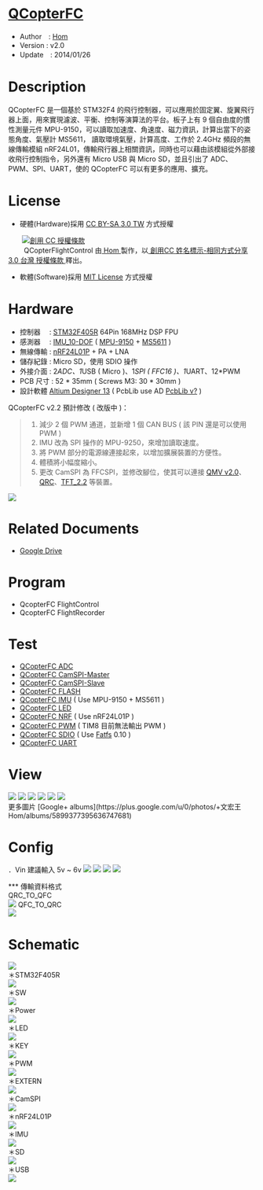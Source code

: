 ﻿[QCopterFC](https://github.com/QCopter/QCopterFlightControl)
========
* Author　: [Hom](https://github.com/Hom-Wang)
* Version : v2.0 
* Update　: 2014/01/26

Description
========
QCopterFC 是一個基於 STM32F4 的飛行控制器，可以應用於固定翼、旋翼飛行器上面，用來實現濾波、平衡、控制等演算法的平台。板子上有 9 個自由度的慣性測量元件 MPU-9150，可以讀取加速度、角速度、磁力資訊，計算出當下的姿態角度、氣壓計 MS5611，
讀取環境氣壓，計算高度、工作於 2.4GHz 頻段的無線傳輸模組 nRF24L01，傳輸飛行器上相關資訊，同時也可以藉由該模組從外部接收飛行控制指令，另外還有 Micro USB 與 Micro SD，並且引出了 ADC、PWM、SPI、UART，使的 QCopterFC 可以有更多的應用、擴充。

License
========
* 硬體(Hardware)採用 [CC BY-SA 3.0 TW](http://creativecommons.org/licenses/by-sa/3.0/tw/deed.zh_TW) 方式授權 
  
　　<a rel="license" href="http://creativecommons.org/licenses/by-sa/3.0/tw/"><img alt="創用 CC 授權條款" style="border-width:0" src="http://i.creativecommons.org/l/by-sa/3.0/tw/80x15.png" /></a>  
　　<span xmlns:dct="http://purl.org/dc/terms/" property="dct:title"> QCopterFlightControl </span>由<a xmlns:cc="http://creativecommons.org/ns#" href="https://plus.google.com/u/0/112822505513154783828/posts" property="cc:attributionName" rel="cc:attributionURL"> Hom </a>製作，以<a rel="license" href="http://creativecommons.org/licenses/by-sa/3.0/tw/deed.zh_TW"> 創用CC 姓名標示-相同方式分享 3.0 台灣 授權條款 </a>釋出。  

* 軟體(Software)採用 [MIT License](http://opensource.org/licenses/MIT) 方式授權  

Hardware
========
* 控制器　 : [STM32F405R](http://www.st.com/web/catalog/mmc/FM141/SC1169/SS1577/LN1035/PF252144) 64Pin 168MHz DSP FPU
* 感測器　 : [IMU_10-DOF](https://github.com/OpenPCB/IMU_10-DOF) ( [MPU-9150](http://www.invensense.com/mems/gyro/mpu9150.html) + [MS5611](http://www.meas-spec.com/product/pressure/MS5611-01BA03.aspx) )
* 無線傳輸 : [nRF24L01P](http://www.nordicsemi.com/eng/Products/2.4GHz-RF/nRF24L01P) + PA + LNA
* 儲存紀錄 : Micro SD，使用 SDIO 操作
* 外接介面 : 2*ADC、1*USB ( Micro )、1*SPI ( FFC16 )、1*UART、12*PWM
* PCB 尺寸 : 52 * 35mm ( Screws M3: 30 * 30mm )
* 設計軟體 [Altium Designer 13](http://www.altium.com/en/products/altium-designer) ( PcbLib use AD [PcbLib v?](https://github.com/OpenPCB/AltiumDesigner_PcbLibrary) )

QCopterFC v2.2 預計修改 ( 改版中 )：  
>1. 減少 2 個 PWM 通道，並新增 1 個 CAN BUS ( 該 PIN 還是可以使用 PWM )  
>2. IMU 改為 SPI 操作的 MPU-9250，來增加讀取速度。  
>3. 將 PWM 部分的電源線連接起來，以增加擴展裝置的方便性。  
>4. 體積將小幅度縮小。  
>5. 更改 CamSPI 為 FFCSPI，並修改腳位，使其可以連接 [QMV v2.0](https://github.com/QCopter/QCopterMachineVision)、[QRC](https://github.com/QCopter/QCopterRemoteControl)、[TFT_2.2](https://github.com/OpenPCB/TFT_2.2-inch) 等裝置。  

<img src="https://lh3.googleusercontent.com/-rm8MVLJdUs4/Uk_NJPWXKSI/AAAAAAAAD48/YXHRJBrHHRs/s1200/QCopterFC_System.png" />

Related Documents
========
* [Google Drive](https://drive.google.com/folderview?id=0BzL2wwAot6oPS0thRUVrb0VadTQ&usp=sharing)

Program
========
* QcopterFC FlightControl
* QcopterFC FlightRecorder

Test
========
* [QCopterFC ADC](https://github.com/QCopter/QCopterFlightControl/tree/master/Software/TEST_QCopterFC_ADC)
* [QCopterFC CamSPI-Master](https://github.com/QCopter/QCopterFlightControl/tree/master/Software/TEST_QCopterFC_CAMSPI_M)
* [QCopterFC CamSPI-Slave](https://github.com/QCopter/QCopterFlightControl/tree/master/Software/TEST_QCopterFC_CAMSPI_S)
* [QCopterFC FLASH](https://github.com/QCopter/QCopterFlightControl/tree/master/Software/TEST_QCopterFC_FLASH)
* [QCopterFC IMU](https://github.com/QCopter/QCopterFlightControl/tree/master/Software/TEST_QCopterFC_IMU) ( Use MPU-9150 + MS5611 )
* [QCopterFC LED](https://github.com/QCopter/QCopterFlightControl/tree/master/Software/TEST_QCopterFC_LED)
* [QCopterFC NRF](https://github.com/QCopter/QCopterFlightControl/tree/master/Software/TEST_QCopterFC_NRF) ( Use nRF24L01P )
* [QCopterFC PWM](https://github.com/QCopter/QCopterFlightControl/tree/master/Software/TEST_QCopterFC_PWM) ( TIM8 目前無法輸出 PWM )
* [QCopterFC SDIO](https://github.com/QCopter/QCopterFlightControl/tree/master/Software/TEST_QCopterFC_SDIO) ( Use [Fatfs](http://elm-chan.org/fsw/ff/00index_e.html) 0.10 )
* [QCopterFC UART](https://github.com/QCopter/QCopterFlightControl/tree/master/Software/TEST_QCopterFC_UART)

View
========
<img src="https://lh5.googleusercontent.com/-ky_2nBrI-qg/UlgWweh37MI/AAAAAAAAEUE/ECMFVCJQzjY/s1200/DSC_1526.jpg" />
<img src="https://lh5.googleusercontent.com/-luXgDBU_c3I/UlgWwbvD0XI/AAAAAAAAEUM/ZG6JbNtpGjU/s1200/DSC_1528.jpg" />
<img src="https://lh6.googleusercontent.com/-HOtHMLHlSEc/UlgWwTOwRCI/AAAAAAAAEUI/Z66a-la6Xlg/s1200/DSC_1530.jpg" />
<img src="https://lh4.googleusercontent.com/-HIt9nbvZP4w/UlgWxkethiI/AAAAAAAAEUQ/X9v4cRj-Pu8/s1200/DSC_1532.jpg" />
<img src="https://lh3.googleusercontent.com/-kgoXTxh7n2g/UlT08JoieZI/AAAAAAAAESo/rKA-xOCO1C0/s1200/DSC_1467.jpg" />
<img src="https://lh3.googleusercontent.com/-EY2oXRwO3RQ/UlT08GJyyrI/AAAAAAAAERg/uN4Pzw9CRdk/s1200/DSC_1471.jpg" />
<br />
更多圖片 [Google+ albums](https://plus.google.com/u/0/photos/+文宏王Hom/albums/5899377395636747681)

Config
========
．Vin 建議輸入 5v ~ 6v
<img src="https://lh5.googleusercontent.com/-o_g3fwO7YZk/Ul_-vnKPpFI/AAAAAAAAEaM/UOzqKk6ZdxY/s1600/FC_CONF.png" />
<img src="https://lh5.googleusercontent.com/-eOYB9qvfXkA/Uk_NEUlk4UI/AAAAAAAAD48/66StQySN_O0/s1600/QCopterFC_Config_PIN.png" />
<img src="https://lh3.googleusercontent.com/-htom-WouTZM/Uk_NERTK6dI/AAAAAAAAD48/9TcFCyOX_2s/s1600/QCopterFC_Config_AF.png" />
<img src="https://lh6.googleusercontent.com/-wvzaurZbA1s/Uk_NEceZAVI/AAAAAAAAD48/Id1RUrmwaUI/s1600/QCopterFC_Config_DMA.png" />

*** 傳輸資料格式  
QRC_TO_QFC  
<img src="https://lh4.googleusercontent.com/-U3WhNPhTxHo/UsgUPnOV6bI/AAAAAAAAGJE/AayjWFXOgPI/s1600/QRC_TO_QFC.png" />
QFC_TO_QRC  
<img src="https://lh3.googleusercontent.com/-eIh5NvuE0aw/UrsPnzmAcZI/AAAAAAAAGDc/mu5YwwC-S1s/s1600/QFC_TO_QRC.png" />

Schematic
========
<img src="https://lh3.googleusercontent.com/-HaCAqU9mz2Q/Uk_NG7cQjBI/AAAAAAAAD48/lMp5zNsjtgA/s1600/QCopterFC_Sch_MAIN.png" />
<br>＊STM32F405R<br>
<img src="https://lh4.googleusercontent.com/-iKskK9Hvdrc/Uk_NHHoIHHI/AAAAAAAAD48/cQ8JTI_H-sA/s1600/QCopterFC_Sch_MCU.png" />
<br>＊SW<br>
<img src="https://lh3.googleusercontent.com/-LuZMXexBvv8/Uk_NINTnZ7I/AAAAAAAAD48/LlrjNmVkYVM/s800/QCopterFC_Sch_SW.png" />
<br>＊Power<br>
<img src="https://lh4.googleusercontent.com/-_lBw8ulvE7A/Uk_NHVvj9_I/AAAAAAAAD48/Rt2CdnJvy7E/s800/QCopterFC_Sch_POWER.png" />
<br>＊LED<br>
<img src="https://lh4.googleusercontent.com/-1kbU71qJiWg/Uk_NGlOS8OI/AAAAAAAAD48/sgGvr6iinOQ/s800/QCopterFC_Sch_LED.png" />
<br>＊KEY<br>
<img src="https://lh6.googleusercontent.com/-SaXrFsHTKJU/Uk_NGLQuMII/AAAAAAAAD48/RxLkFVjraIo/s800/QCopterFC_Sch_KEY.png" />
<br>＊PWM<br>
<img src="https://lh4.googleusercontent.com/-OGFtXtI_moQ/Uk_NINec1BI/AAAAAAAAD48/TTDNDTRmroE/s800/QCopterFC_Sch_PWM.png"  />
<br>＊EXTERN<br>
<img src="https://lh3.googleusercontent.com/-bPhWfg_ZFwA/Uk_NGOQnjBI/AAAAAAAAD48/20R0B_-lDKU/s800/QCopterFC_Sch_EXTERN.png" />
<br>＊CamSPI<br>
<img src="https://lh6.googleusercontent.com/-6A3St5WT2GY/Uk_NFFWOkhI/AAAAAAAAD48/XzsYK34p6tA/s800/QCopterFC_Sch_CAMERA.png" />
<br>＊nRF24L01P<br>
<img src="https://lh3.googleusercontent.com/-SXGxVOg5zlI/Uk_NHU-uC4I/AAAAAAAAD48/NbXYao3fqyY/s800/QCopterFC_Sch_NRF.png" />
<br>＊IMU<br>
<img src="https://lh3.googleusercontent.com/-EadurHkURZg/Uk_NGJWfqXI/AAAAAAAAD48/c9lLoBgVZK4/s800/QCopterFC_Sch_IMU.png" />
<br>＊SD<br>
<img src="https://lh3.googleusercontent.com/-UodBF51RJiM/Uk_NIq6hAhI/AAAAAAAAD48/VXmWAwvCFYE/s800/QCopterFC_Sch_SDCARD.png" />
<br>＊USB<br>
<img src="https://lh3.googleusercontent.com/-tQM04js18v8/Uk_NI4r4GyI/AAAAAAAAD48/Ze4JTXnHF6Y/s800/QCopterFC_Sch_USB.png" />
